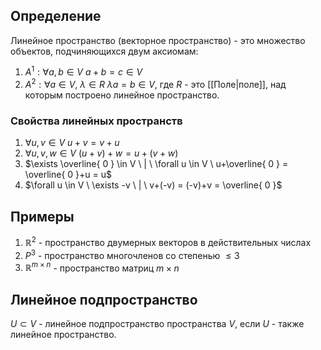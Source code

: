 ## Определение
Линейное пространство (векторное пространство) - это множество объектов, подчиняющихся двум аксиомам:
1) $A^{1}: \forall a,b \in V \ a+b = c \in V$
2) $A^{2}: \forall a \in V, \ \lambda \in R \ \lambda a = b \in V$, где $R$ - это [[Поле|поле]], над которым построено линейное пространство.
### Свойства линейных пространств
1) $\forall u,v \in V \ u+v = v+u$
2) $\forall u,v,w \in V \ (u+v)+w = u+(v+w)$
3) $\exists \overline{ 0 } \in V \ | \ \forall u \in V \  u+\overline{ 0 } = \overline{ 0 }+u = u$
4) $\forall u \in V \ \exists -v \ | \ v+(-v) = (-v)+v = \overline{ 0 }$
## Примеры
1) $\mathbb{R}^{2}$ - пространство двумерных векторов в действительных числах
2) $P^{3}$ - пространство многочленов со степенью $\leq 3$
3) $\mathbb{R}^{m\times n}$ - пространство матриц $m\times n$
## Линейное подпространство
$U \subset V$ - линейное подпространство пространства $V$, если $U$ - также линейное пространство.
